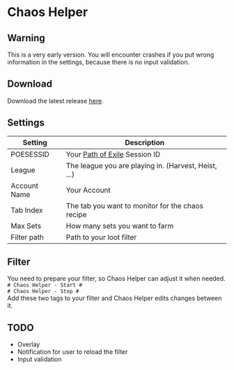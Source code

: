 ﻿# Chaos Helper

## Warning
This is a very early version. 
You will encounter crashes if you put wrong information 
in the settings, because there is no input validation.

## Download
Download the latest release [here](https://github.com/kpaule/PoE_Chaos_Helper/releases).

## Settings

Setting | Description
--- | ---
POESESSID | Your [Path of Exile](https://www.pathofexile.com/) Session ID
League | The league you are playing in. (Harvest, Heist, ...)
Account Name | Your Account
Tab Index | The tab you want to monitor for the chaos recipe
Max Sets | How many sets you want to farm
Filter path | Path to your loot filter

## Filter
You need to prepare your filter, so Chaos Helper can adjust it when needed.  
``# Chaos Helper - Start #``  
``# Chaos Helper - Stop #``  
Add these two tags to your filter and Chaos Helper edits changes between it.

## TODO
- Overlay
- Notification for user to reload the filter
- Input validation